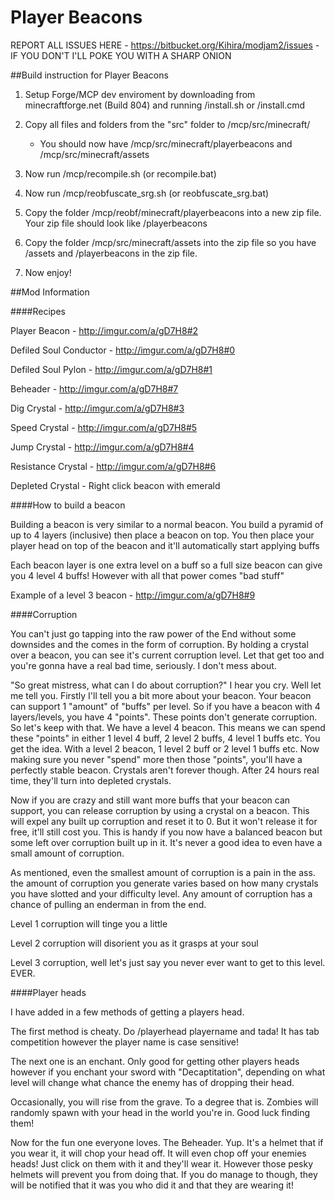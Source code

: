 Player Beacons
================================

REPORT ALL ISSUES HERE - https://bitbucket.org/Kihira/modjam2/issues - IF YOU DON'T I'LL POKE YOU WITH A SHARP ONION

##Build instruction for Player Beacons

1) Setup Forge/MCP dev enviroment by downloading from minecraftforge.net (Build 804) and running /install.sh or /install.cmd

2) Copy all files and folders from the "src" folder to /mcp/src/minecraft/

	- You should now have /mcp/src/minecraft/playerbeacons and /mcp/src/minecraft/assets

3) Now run /mcp/recompile.sh (or recompile.bat)

4) Now run /mcp/reobfuscate_srg.sh (or reobfuscate_srg.bat)

5) Copy the folder /mcp/reobf/minecraft/playerbeacons into a new zip file. Your zip file should look like /playerbeacons

6) Copy the folder /mcp/src/minecraft/assets into the zip file so you have /assets and /playerbeacons in the zip file.

7) Now enjoy!

##Mod Information

####Recipes

Player Beacon - http://imgur.com/a/gD7H8#2

Defiled Soul Conductor - http://imgur.com/a/gD7H8#0

Defiled Soul Pylon - http://imgur.com/a/gD7H8#1

Beheader - http://imgur.com/a/gD7H8#7

Dig Crystal - http://imgur.com/a/gD7H8#3

Speed Crystal - http://imgur.com/a/gD7H8#5

Jump Crystal - http://imgur.com/a/gD7H8#4

Resistance Crystal - http://imgur.com/a/gD7H8#6

Depleted Crystal - Right click beacon with emerald

####How to build a beacon

Building a beacon is very similar to a normal beacon. You build a pyramid of up to 4 layers (inclusive) then place a beacon on top. You then place your player head on top of the beacon and it'll automatically start applying buffs

Each beacon layer is one extra level on a buff so a full size beacon can give you 4 level 4 buffs! However with all that power comes "bad stuff"

Example of a level 3 beacon - http://imgur.com/a/gD7H8#9

####Corruption

You can't just go tapping into the raw power of the End without some downsides and the comes in the form of corruption. By holding a crystal over a beacon, you can see it's current corruption level. Let that get too and you're gonna have a real bad time, seriously. I don't mess about.

"So great mistress, what can I do about corruption?" I hear you cry. Well let me tell you. Firstly I'll tell you a bit more about your beacon. Your beacon can support 1 "amount" of "buffs" per level. So if you have a beacon with 4 layers/levels, you have 4 "points". These points don't generate corruption.
So let's keep with that. We have a level 4 beacon. This means we can spend these "points" in either 1 level 4 buff, 2 level 2 buffs, 4 level 1 buffs etc. You get the idea. With a level 2 beacon, 1 level 2 buff or 2 level 1 buffs etc.
Now making sure you never "spend" more then those "points", you'll have a perfectly stable beacon. Crystals aren't forever though. After 24 hours real time, they'll turn into depleted crystals.

Now if you are crazy and still want more buffs that your beacon can support, you can release corruption by using a crystal on a beacon. This will expel any built up corruption and reset it to 0. But it won't release it for free, it'll still cost you.
This is handy if you now have a balanced beacon but some left over corruption built up in it. It's never a good idea to even have a small amount of corruption.

As mentioned, even the smallest amount of corruption is a pain in the ass. the amount of corruption you generate varies based on how many crystals you have slotted and your difficulty level. Any amount of corruption has a chance of pulling an enderman in from the end.

Level 1 corruption will tinge you a little

Level 2 corruption will disorient you as it grasps at your soul

Level 3 corruption, well let's just say you never ever want to get to this level. EVER.

####Player heads

I have added in a few methods of getting a players head.

The first method is cheaty. Do /playerhead playername and tada! It has tab competition however the player name is case sensitive!

The next one is an enchant. Only good for getting other players heads however if you enchant your sword with "Decaptitation", depending on what level will change what chance the enemy has of dropping their head.

Occasionally, you will rise from the grave. To a degree that is. Zombies will randomly spawn with your head in the world you're in. Good luck finding them!

Now for the fun one everyone loves. The Beheader. Yup. It's a helmet that if you wear it, it will chop your head off. It will even chop off your enemies heads! Just click on them with it and they'll wear it. However those pesky helmets will prevent you from doing that.
If you do manage to though, they will be notified that it was you who did it and that they are wearing it!






